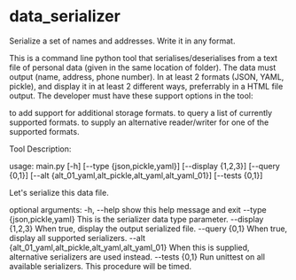 # data_serializer
Serialize a set of names and addresses. Write it in any format.

This is a command line python tool that serialises/deserialises from a text file of personal data (given in the same location of folder).
The data must output (name, address, phone number).
In at least 2 formats (JSON, YAML, pickle), and display it in at least 2 different ways, preferrably in a HTML file output.
The developer must have these support options in the tool:

to add support for additional storage formats.
to query a list of currently supported formats.
to supply an alternative reader/writer for one of the supported formats.

Tool Description:

usage: main.py [-h] [--type {json,pickle,yaml}] [--display {1,2,3}]
               [--query {0,1}]
               [--alt {alt_01_yaml,alt_pickle,alt_yaml,alt_yaml_01}]
               [--tests {0,1}]

Let's serialize this data file.

optional arguments:
  -h, --help            show this help message and exit
  --type {json,pickle,yaml}
                        This is the serializer data type parameter.
  --display {1,2,3}     When true, display the output serialized file.
  --query {0,1}         When true, display all supported serializers.
  --alt {alt_01_yaml,alt_pickle,alt_yaml,alt_yaml_01}
                        When this is supplied, alternative serializers are
                        used instead.
  --tests {0,1}         Run unittest on all available serializers. This
                        procedure will be timed.